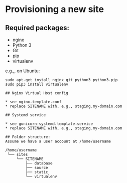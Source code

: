 Provisioning a new site
=======================

## Required packages:

* nginx
* Python 3
* Git
* pip
* virtualenv

e.g.,, on Ubuntu:

    sudo apt-get install nginx git python3 python3-pip
    sudo pip3 install virtualenv

    ## Nginx Virtual Host config

    * see nginx.template.conf
    * replace SITENAME with, e.g., staging.my-domain.com

    ## Systemd service

    * see gunicorn-systemd.template.service
    * replace SITENAME with, e.g., staging.my-domain.com

    ## Folder structure:
    Assume we have a user account at /home/username

    /home/username
     └── sites
         └── SITENAME
             ├── database
             ├── source
             ├── static
             └── virtualenv
